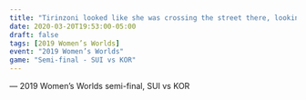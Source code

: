 ```yaml
---
title: "Tirinzoni looked like she was crossing the street there, looking left and right"
date: 2020-03-20T19:53:00-05:00
draft: false
tags: [2019 Women’s Worlds]
event: "2019 Women’s Worlds"
game: "Semi-final - SUI vs KOR"
---
```

— 2019 Women’s Worlds semi-final, SUI vs KOR
<!--more--> 